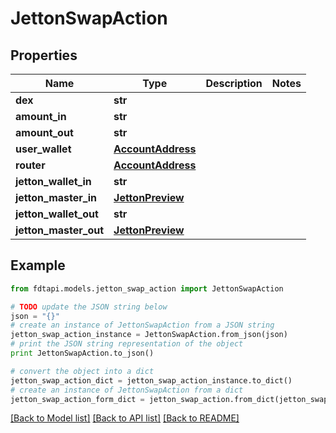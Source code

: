 # JettonSwapAction


## Properties
Name | Type | Description | Notes
------------ | ------------- | ------------- | -------------
**dex** | **str** |  | 
**amount_in** | **str** |  | 
**amount_out** | **str** |  | 
**user_wallet** | [**AccountAddress**](AccountAddress.md) |  | 
**router** | [**AccountAddress**](AccountAddress.md) |  | 
**jetton_wallet_in** | **str** |  | 
**jetton_master_in** | [**JettonPreview**](JettonPreview.md) |  | 
**jetton_wallet_out** | **str** |  | 
**jetton_master_out** | [**JettonPreview**](JettonPreview.md) |  | 

## Example

```python
from fdtapi.models.jetton_swap_action import JettonSwapAction

# TODO update the JSON string below
json = "{}"
# create an instance of JettonSwapAction from a JSON string
jetton_swap_action_instance = JettonSwapAction.from_json(json)
# print the JSON string representation of the object
print JettonSwapAction.to_json()

# convert the object into a dict
jetton_swap_action_dict = jetton_swap_action_instance.to_dict()
# create an instance of JettonSwapAction from a dict
jetton_swap_action_form_dict = jetton_swap_action.from_dict(jetton_swap_action_dict)
```
[[Back to Model list]](../README.md#documentation-for-models) [[Back to API list]](../README.md#documentation-for-api-endpoints) [[Back to README]](../README.md)


